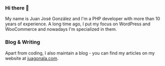 ### Hi there 👋

<!--
**juagonala/juagonala** is a ✨ _special_ ✨ repository because its `README.md` (this file) appears on your GitHub profile.

Here are some ideas to get you started:

- 🔭 I’m currently working on ...
- 🌱 I’m currently learning ...
- 👯 I’m looking to collaborate on ...
- 🤔 I’m looking for help with ...
- 💬 Ask me about ...
- 📫 How to reach me: ...
- 😄 Pronouns: ...
- ⚡ Fun fact: ...
-->

My name is Juan José González and I'm a PHP developer with more than 10 years of experience. A long time ago, I put my focus on WordPress and WooCommerce and nowadays I'm specialized in them.

### Blog & Writing

Apart from coding, I also maintain a blog - you can find my articles on my website at [juagonala.com](https://juagonala.com).
